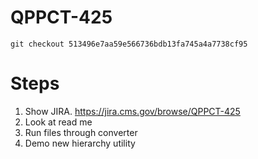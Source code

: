 # QPPCT-425

`git checkout 513496e7aa59e566736bdb13fa745a4a7738cf95`

# Steps
1. Show JIRA. https://jira.cms.gov/browse/QPPCT-425
1. Look at read me
1. Run files through converter
1. Demo new hierarchy utility